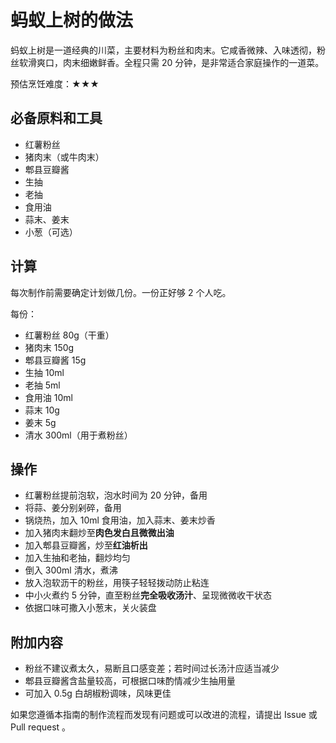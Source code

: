 # 蚂蚁上树的做法

蚂蚁上树是一道经典的川菜，主要材料为粉丝和肉末。它咸香微辣、入味透彻，粉丝软滑爽口，肉末细嫩鲜香。全程只需 20 分钟，是非常适合家庭操作的一道菜。

预估烹饪难度：★★★

## 必备原料和工具

- 红薯粉丝
- 猪肉末（或牛肉末）
- 郫县豆瓣酱
- 生抽
- 老抽
- 食用油
- 蒜末、姜末
- 小葱（可选）

## 计算

每次制作前需要确定计划做几份。一份正好够 2 个人吃。

每份：

- 红薯粉丝 80g（干重）
- 猪肉末 150g
- 郫县豆瓣酱 15g
- 生抽 10ml
- 老抽 5ml
- 食用油 10ml
- 蒜末 10g
- 姜末 5g
- 清水 300ml（用于煮粉丝）

## 操作

- 红薯粉丝提前泡软，泡水时间为 20 分钟，备用
- 将蒜、姜分别剁碎，备用
- 锅烧热，加入 10ml 食用油，加入蒜末、姜末炒香
- 加入猪肉末翻炒至**肉色发白且微微出油**
- 加入郫县豆瓣酱，炒至**红油析出**
- 加入生抽和老抽，翻炒均匀
- 倒入 300ml 清水，煮沸
- 放入泡软沥干的粉丝，用筷子轻轻拨动防止粘连
- 中小火煮约 5 分钟，直至粉丝**完全吸收汤汁**、呈现微微收干状态
- 依据口味可撒入小葱末，关火装盘

## 附加内容

- 粉丝不建议煮太久，易断且口感变差；若时间过长汤汁应适当减少
- 郫县豆瓣酱含盐量较高，可根据口味酌情减少生抽用量
- 可加入 0.5g 白胡椒粉调味，风味更佳

如果您遵循本指南的制作流程而发现有问题或可以改进的流程，请提出 Issue 或 Pull request 。

